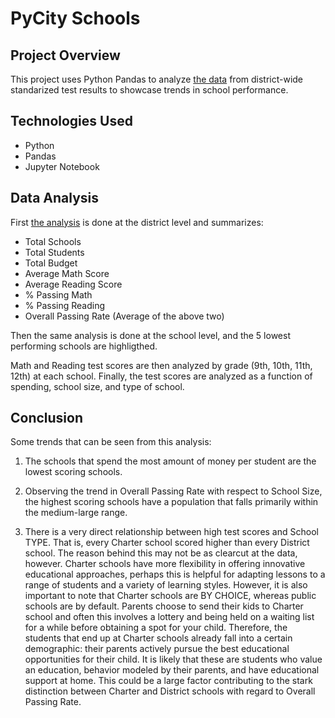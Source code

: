 # PyCity Schools

## Project Overview

This project uses Python Pandas to analyze [the data](PyCitySchool/Resources) from district-wide standarized test results to showcase trends in school performance. 


## Technologies Used

- Python
- Pandas
- Jupyter Notebook

## Data Analysis

First [the analysis](PyCitySchools/PyCitySchools_complete.ipynb) is done at the district level and summarizes: 
- Total Schools
- Total Students
- Total Budget
- Average Math Score
- Average Reading Score
- % Passing Math
- % Passing Reading
- Overall Passing Rate (Average of the above two) 

Then the same analysis is done at the school level, and the 5 lowest performing schools are highligthed.

Math and Reading test scores are then analyzed by grade (9th, 10th, 11th, 12th) at each school. Finally, the test scores are analyzed as a function of spending, school size, and type of school.

## Conclusion

Some trends that can be seen from this analysis:

1. The schools that spend the most amount of money per student are the lowest scoring schools.

2. Observing the trend in Overall Passing Rate with respect to School Size, the highest scoring schools have a population that falls primarily within the medium-large range.

3. There is a very direct relationship between high test scores and School TYPE. That is, every Charter school scored higher than every District school. The reason behind this may not be as clearcut at the data, however. Charter schools have more flexibility in offering innovative educational approaches, perhaps this is helpful for adapting lessons to a range of students and a variety of learning styles. However, it is also important to note that Charter schools are BY CHOICE, whereas public schools are by default. Parents choose to send their kids to Charter school and often this involves a lottery and being held on a waiting list for a while before obtaining a spot for your child. Therefore, the students that end up at Charter schools already fall into a certain demographic: their parents actively pursue the best educational opportunities for their child. It is likely that these are students who value an education, behavior modeled by their parents, and have educational support at home. This could be a large factor contributing to the stark distinction between Charter and District schools with regard to Overall Passing Rate.
